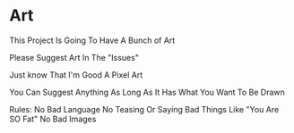 # Art
This Project Is Going To Have A Bunch of Art

Please Suggest Art In The "Issues"

Just know That I'm Good A Pixel Art

You Can Suggest Anything As Long As It Has What You Want To Be Drawn

Rules:
No Bad Language
No Teasing Or Saying Bad Things Like "You Are SO Fat"
No Bad Images

